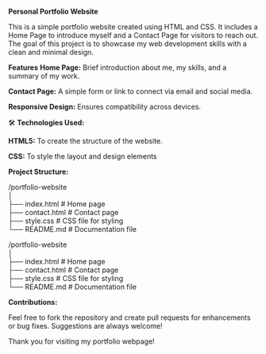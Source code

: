 **Personal Portfolio Website**

This is a simple portfolio website created using HTML and CSS. It includes a Home Page to introduce myself and a Contact Page for visitors to reach out. The goal of this project is to showcase my web development skills with a clean and minimal design.

**Features**
**Home Page:** Brief introduction about me, my skills, and a summary of my work.

**Contact Page:** A simple form or link to connect via email and social media.

**Responsive Design:** Ensures compatibility across devices.

🛠️ **Technologies Used:**

**HTML5:** To create the structure of the website.

**CSS:** To style the layout and design elements

**Project Structure:**

/portfolio-website  
│  
├── index.html       # Home page  
├── contact.html     # Contact page  
├── style.css        # CSS file for styling  
└── README.md        # Documentation file  

/portfolio-website  
│  
├── index.html       # Home page  
├── contact.html     # Contact page  
├── style.css        # CSS file for styling  
└── README.md        # Documentation file  

**Contributions:**

Feel free to fork the repository and create pull requests for enhancements or bug fixes. Suggestions are always welcome!

Thank you for visiting my portfolio webpage!
